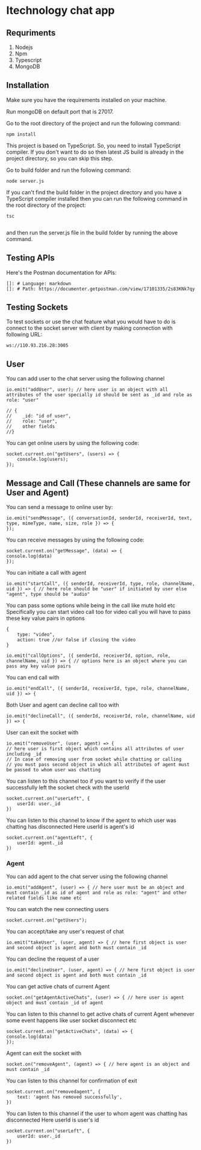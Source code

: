 # Itechnology chat app


## Requriments

1. Nodejs
2. Npm
3. Typescript
4. MongoDB

## Installation

Make sure you have the requirements installed on your machine.

Run mongoDB on default port that is 27017.

Go to the root directory of the project and run the following command:

```
npm install

```
This project is based on TypeScript. So, you need to install TypeScript compiler.
If you don't want to do so then latest JS build is already in the project directory, so you can skip this step.

Go to build folder and run the following command:

```
node server.js

```

If you can't find the build folder in the project directory and you have a TypeScript compiler installed then you can run the following command in the root directory of the project:


```
tsc
    
```
and then run the server.js file in the build folder by running the above command.


## Testing APIs

Here's the Postman documentation for APIs:
    
    []: # Language: markdown
    []: # Path: https://documenter.getpostman.com/view/17101335/2s83KNk7qy


## Testing Sockets

To test sockets or use the chat feature what you would have to do is connect to the socket server with client by making connection with following URL: 
    
```
ws://110.93.216.28:3005
```
## User
You can add user to the chat server using the following channel
    
```
io.emit("addUser", user); // here user is an object with all attributes of the user specially id should be sent as _id and role as role: "user"

// {
//    _id: "id of user",
//    role: "user",
//    other fields
//}
```
    
You can get online users by using the following code:
    
```
socket.current.on("getUsers", (users) => {
    console.log(users);
});
```


## Message and Call (These channels are same for User and Agent)
You can send a message to online user by:
        
```
io.emit("sendMessage", ({ conversationId, senderId, receiverId, text, type, mimeType, name, size, role }) => {
});
```

You can receive messages by using the following code:
        
```
socket.current.on("getMessage", (data) => {
console.log(data)
});

```
You can initiate a call with agent

```
io.emit("startCall", ({ senderId, receiverId, type, role, channelName, uid }) => { // here role should be "user" if initiated by user else "agent", type should be "audio"
```

You can pass some options while being in the call like mute hold etc
Specifically you can start video call too for video call you will have to pass these key value pairs in options
```
{
    type: "video",
    action: true //or false if closing the video
}
```

```
io.emit("callOptions", ({ senderId, receiverId, option, role, channelName, uid }) => { // options here is an object where you can pass any key value pairs
```

You can end call with 

```
io.emit("endCall", ({ senderId, receiverId, type, role, channelName, uid }) => {
```

Both User and agent can decline call too with

```
io.emit("declineCall", ({ senderId, receiverId, role, channelName, uid }) => {
```

User can exit the socket with

```
io.emit("removeUser", (user, agent) => { 
// here user is first object which contains all attributes of user including _id 
// In case of removing user from socket while chatting or calling
// you must pass second object in which all attributes of agent must be passed to whom user was chatting

```

You can listen to this channel too if you want to verify if the user successfully left the socket check with the userId

```
socket.current.on("userLeft", {
    userId: user._id
})

```

You can listen to this channel to know if the agent to which user was chatting has disconnected
Here userId is agent's id

```
socket.current.on("agentLeft", {
    userId: agent._id
})
```


### Agent

You can add agent to the chat server using the following channel

```
io.emit("addAgent", (user) => { // here user must be an object and must contain _id as id of agent and role as role: "agent" and other related fields like name etc

```

You can watch the new connecting users

```
socket.current.on("getUsers");

```

You can accept/take any user's request of chat

```
io.emit("takeUser", (user, agent) => { // here first object is user and second object is agent and both must contain _id

```

You can decline the request of a user

```
io.emit("declineUser", (user, agent) => { // here first object is user and second object is agent and both must contain _id
```

You can get active chats of current Agent

```
socket.on("getAgentActiveChats", (user) => { // here user is agent object and must contain _id of agent
```

You can listen to this channel to get active chats of current Agent whenever some event happens like user socket disconnect etc

```
socket.current.on("getActiveChats", (data) => {
console.log(data)
});
```

Agent can exit the socket with 

```
socket.on("removeAgent", (agent) => { // here agent is an object and must contain _id
```

You can listen to this channel for confirmation of exit

```
socket.current.on("removedagent", {
    text: 'agent has removed successfully',
})
```

You can listen to this channel if the user to whom agent was chatting has disconnected
Here userId is user's id

```
socket.current.on("userLeft", {
    userId: user._id
})

```
